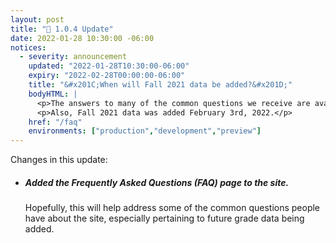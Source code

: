 ```yaml
---
layout: post
title: "🔧 1.0.4 Update"
date: 2022-01-28 10:30:00 -06:00
notices:
  - severity: announcement
    updated: "2022-01-28T10:30:00-06:00"
    expiry: "2022-02-28T00:00:00-06:00"
    title: "&#x201C;When will Fall 2021 data be added?&#x201D;"
    bodyHTML: |
      <p>The answers to many of the common questions we receive are available on our new FAQ page.</p>
      <p>Also, Fall 2021 data was added February 3rd, 2022.</p>
    href: "/faq"
    environments: ["production","development","preview"]
---
```


Changes in this update:

- ##### Added the Frequently Asked Questions (FAQ) page to the site.

  Hopefully, this will help address some of the common questions people have about the site, especially pertaining to future grade data being added.
